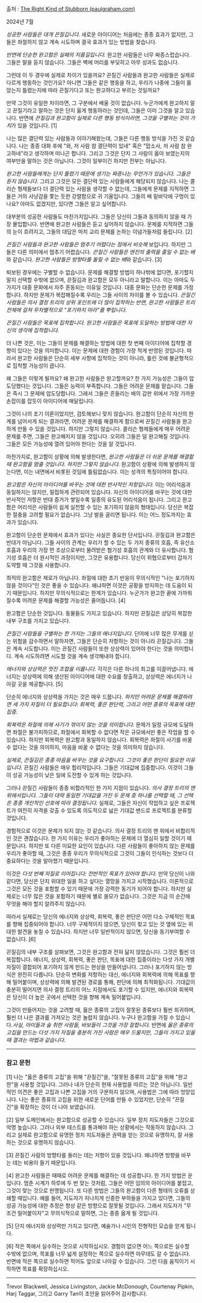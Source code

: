 출처 : [The Right Kind of Stubborn (paulgraham.com)](https://paulgraham.com/persistence.html)

2024년 7월

*성공한 사람들은 대개 끈질깁니다.* 새로운 아이디어는 처음에는 종종 효과가 없지만, 그들은 좌절하지 않고 계속 시도하며 결국 효과가 있는 방법을 찾습니다.

*반면에 단순한 완고함은 실패의 지름길입니다.* 완고한 사람들은 너무 짜증스럽습니다. 그들은 말을 듣지 않습니다. 그들은 벽에 머리를 부딪히고 아무 성과도 없습니다.

그런데 이 두 경우에 실제로 차이가 있을까요? 끈질긴 사람들과 완고한 사람들은 실제로 다르게 행동하는 것인가요? 아니면 그들은 같은 행동을 하고, 우리가 나중에 그들이 옳았는지 틀렸는지에 따라 끈질기다고 또는 완고하다고 부르는 것일까요?

만약 그것이 유일한 차이라면, 그 구분에서 배울 것이 없습니다. 누군가에게 완고하지 말고 끈질기라고 말하는 것은 단지 옳게 행동하라는 것인데, 그들은 이미 그것을 알고 있습니다. 반면에 *끈질김과 완고함이 실제로 다른 행동 방식이라면, 그것을 구별하는 것이 가치*가 있을 것입니다. [1]

나는 많은 결단력 있는 사람들과 이야기해왔는데, 그들은 다른 행동 방식을 가진 것 같습니다. 나는 종종 대화 후에 "와, 저 사람 참 결단력이 있네" 혹은 "맙소사, 저 사람 참 완고하네"라고 생각하며 떠나곤 합니다. 그리고 그것은 단지 그 사람이 옳아 보였는지의 여부만을 말하는 것은 아닙니다. 그것이 일부이긴 하지만 전부는 아닙니다.

*완고한 사람들에게는 단지 틀렸기 때문에 생기는 짜증나는 무언가가 있습니다.* *그들은 듣지 않습니다.* 그리고 그것은 모든 결단력 있는 사람들에게 해당되지 않습니다. 나는 콜리슨 형제들보다 더 결단력 있는 사람을 생각할 수 없는데, 그들에게 문제를 지적하면 그들은 거의 사냥감을 쫓는 듯한 강렬함으로 귀 기울입니다. 그들의 배 밑바닥에 구멍이 있나요? 아마도 없겠지만, 있다면 그들은 알고 싶어합니다.

대부분의 성공한 사람들도 마찬가지입니다. 그들은 당신이 그들과 동의하지 않을 때 가장 몰입합니다. 반면에 완고한 사람들은 듣고 싶어하지 않습니다. 문제를 지적하면 그들의 눈이 흐려지고, 그들의 대답은 마치 교리 문제를 논하는 이념가들처럼 들립니다. [2]

*끈질긴 사람들과 완고한 사람들은 멈추기 어렵다는 점에서 비슷해* 보입니다. 하지만 그들은 다른 의미에서 멈추기 어렵습니다. *끈질긴 사람들은 엔진의 출력을 줄일 수 없는 배*와 같습니다. *완고한 사람들은 방향타를 돌릴 수 없는 배*와 같습니다. [3]

퇴보된 경우에는 구별할 수 없습니다. 문제를 해결할 방법이 하나밖에 없다면, 포기할지 말지 선택할 수밖에 없으며, 끈질김과 완고함은 모두 아니라고 말합니다. 이는 아마도 두 가지가 대중 문화에서 자주 혼동되는 이유일 것입니다. 대중 문화는 단순한 문제를 가정합니다. 하지만 문제가 복잡해질수록 우리는 그들 사이의 차이를 볼 수 있습니다. *끈질긴 사람들은 의사 결정 트리의 상위 포인트에 더 많이 집착하는 반면, 완고한 사람들은 트리 전체에 걸쳐 무차별적으로 "포기하지 마라"를 뿌립니다.*

*끈질긴 사람들은 목표에 집착합니다. 완고한 사람들은 목표에 도달하는 방법에 대한 자신의 생각에 집착합니다.*

더 나쁜 것은, 이는 그들이 문제를 해결하는 방법에 대한 첫 번째 아이디어에 집착할 경향이 있다는 것을 의미합니다. 이는 문제에 대한 경험이 가장 적게 반영된 것입니다. 따라서 완고한 사람들은 단순히 세부 사항에 집착하는 것이 아니라, 틀린 것에 불균형적으로 집착할 가능성이 큽니다.

왜 그들은 이렇게 될까요? 왜 완고한 사람들은 완고할까요? 한 가지 가능성은 그들이 압도당했다는 것입니다. 그들은 능력이 부족합니다. 그들은 어려운 문제를 맡습니다. 그들은 즉시 그 문제에 압도당합니다. 그래서 그들은 흔들리는 배의 갑판 위에서 가장 가까운 손잡이를 잡듯이 아이디어에 매달립니다.

그것이 나의 초기 이론이었지만, 검토해보니 맞지 않습니다. 완고함이 단순히 자신의 한계를 넘어서게 되는 결과라면, 어려운 문제를 해결하게 함으로써 끈질긴 사람들을 완고하게 만들 수 있을 것입니다. 하지만 그렇지 않습니다. 콜리슨 형제들에게 매우 어려운 문제를 주면, 그들은 완고해지지 않을 것입니다. 오히려 그들은 덜 완고해질 것입니다. 그들은 모든 가능성에 열려 있어야 한다는 것을 알 것입니다.

마찬가지로, 완고함이 상황에 의해 발생한다면, *완고한 사람들은 더 쉬운 문제를 해결할 때 완고함을 멈출 것입니다. 하지만 그렇지 않습니다.* 완고함이 상황에 의해 발생하지 않는다면, 이는 내면에서 비롯된 것임에 틀림없습니다. 이는 성격의 특징이어야 합니다.

*완고함은 자신의 아이디어를 바꾸는 것에 대한 반사적인 저항입니다.* 이는 어리석음과 동일하지는 않지만, 밀접하게 관련되어 있습니다. 자신의 아이디어를 바꾸는 것에 대한 반사적인 저항은 반대 증거가 쌓일수록 일종의 유도된 어리석음이 됩니다. 그리고 완고함은 어리석은 사람들이 쉽게 실천할 수 있는 포기하지 않음의 형태입니다. 당신은 복잡한 절충을 고려할 필요가 없습니다. 그냥 발을 굴리면 됩니다. 이는 어느 정도까지는 효과가 있습니다.

완고함이 단순한 문제에서 효과가 있다는 사실은 중요한 단서입니다. 끈질김과 완고함은 반대가 아닙니다. 그들 사이의 관계는 우리가 할 수 있는 두 가지 종류의 호흡, 즉 유산소 호흡과 우리의 가장 먼 조상으로부터 물려받은 혐기성 호흡의 관계와 더 유사합니다. 혐기성 호흡은 더 원시적인 과정이지만, 그것은 유용합니다. 당신이 위협으로부터 갑자기 도약할 때 그것을 사용합니다.

최적의 완고함은 제로가 아닙니다. 좌절에 대한 초기 반응이 무의식적인 "나는 포기하지 않을 것이다"인 것은 좋을 수 있습니다. 왜냐하면 이것은 공황을 방지하는 데 도움이 되기 때문입니다. 하지만 무의식적으로는 한계가 있습니다. 누군가가 완고한 끝에 가까워질수록 어려운 문제를 해결할 가능성은 줄어듭니다. [4]

완고함은 단순한 것입니다. 동물들도 가지고 있습니다. 하지만 끈질김은 상당히 복잡한 내부 구조를 가지고 있습니다.

*끈질긴 사람들을 구별하는 한 가지는 그들의 에너지입니다.* 단어에 너무 많은 무게를 싣는 위험을 감수하면서 말하자면, 그들은 단순히 저항하는 것이 아니라 끈질깁니다. 그들은 계속 시도합니다. 이는 끈질긴 사람들이 또한 상상력이 있어야 한다는 것을 의미합니다. 계속 시도하려면 시도할 것을 계속 생각해내야 합니다.

*에너지와 상상력은 멋진 조합을 이룹니다.* 각각은 다른 하나의 최고를 이끌어냅니다. 에너지는 상상력에 의해 생산된 아이디어에 대한 수요를 창출하고, 상상력은 에너지가 나아갈 곳을 제공합니다. [5]

단순히 에너지와 상상력을 가지는 것은 매우 드뭅니다. *하지만 어려운 문제를 해결하려면 세 가지 자질이 더 필요합니다: 회복력, 좋은 판단력, 그리고 어떤 종류의 목표에 대한 집중.*

*회복력은 좌절에 의해 사기가 꺾이지 않는 것을 의미합니다.* 문제가 일정 규모에 도달하면 좌절은 불가피하므로, 좌절에서 회복할 수 없다면 작은 규모에서만 좋은 작업을 할 수 있습니다. 하지만 회복력은 완고함과 동일하지 않습니다. 회복력은 좌절이 사기를 바꿀 수 없다는 것을 의미하지, 마음을 바꿀 수 없다는 것을 의미하지 않습니다.

*실제로, 끈질김은 종종 마음을 바꾸는 것을 요구합니다. 그것이 좋은 판단이 필요한 이유입니다.* 끈질긴 사람들은 매우 합리적입니다. 그들은 기대값에 집중합니다. 이것이 그들이 성공 가능성이 낮은 일에 도전할 수 있게 하는 것입니다.

그러나 끈질긴 사람들이 종종 비합리적인 한 가지 지점이 있습니다. *의사 결정 트리의 맨 위에서입니다. 그들이 대략 동일한 기대값을 가진 두 문제 중 하나를 선택할 때, 그 선택은 종종 개인적인 선호에 따라 결정됩니다.* 실제로, 그들은 자신이 작업하고 싶은 프로젝트가 여전히 자격을 갖출 수 있도록 의도적으로 넓은 기대값 밴드로 프로젝트를 분류할 것입니다.

경험적으로 이것은 문제가 되지 않는 것 같습니다. 의사 결정 트리의 맨 위에서 비합리적인 것은 괜찮습니다. 한 가지 이유는 우리가 좋아하는 문제에 더 열심히 일할 것이기 때문입니다. 하지만 또 다른 미묘한 요인이 있습니다. 다른 사람들이 좋아하지 않는 문제를 우리가 좋아할 때, 그것은 종종 우리가 무의식적으로 그것이 그들이 인식하는 것보다 더 중요하다는 것을 알아챘기 때문입니다.

이것은 *다섯 번째 자질로 이어집니다: 전반적인 목표가 있어야 합니다.* 만약 당신이 나와 같다면, 당신은 단지 위대한 일을 하고 싶다는 열망을 가지고 시작했습니다. 이론적으로 그것은 모든 것을 포함할 수 있기 때문에 가장 강력한 동기가 되어야 합니다. 하지만 실제로는 너무 많은 것을 포함하기 때문에 별로 쓸모가 없습니다. 그것은 지금 이 순간에 무엇을 해야 할지 알려주지 않습니다.

따라서 실제로는 당신의 에너지와 상상력, 회복력, 좋은 판단은 어떤 다소 구체적인 목표를 향해 집중되어야 합니다. 너무 구체적이지 않으면, 당신이 찾고 있는 것 옆에 있는 위대한 발견을 놓칠 수 있습니다. 하지만 너무 일반적이지 않으면, 당신을 동기부여할 수 없습니다. [6]

끈질김의 내부 구조를 살펴보면, 그것은 완고함과 전혀 닮지 않았습니다. 그것은 훨씬 더 복잡합니다. 에너지, 상상력, 회복력, 좋은 판단, 목표에 대한 집중이라는 다섯 가지 개별 자질이 결합되어 포기하지 않게 만드는 현상을 만들어냅니다. 그러나 포기하지 않는 방식은 완전히 다릅니다. 단순히 변화를 저항하는 대신, 에너지와 회복력에 의해 목표를 향해 밀어붙이며, 상상력에 의해 발견된 경로를 통해, 판단에 의해 최적화됩니다. 기대값이 충분히 떨어지면 의사 결정 트리의 어느 지점에서도 포기할 수 있지만, 에너지와 회복력은 당신이 더 높은 곳에서 선택한 것을 향해 계속 밀어붙입니다.

그것이 만들어지는 것을 고려할 때, 옳은 종류의 고집이 잘못된 종류보다 훨씬 희귀하며, 훨씬 더 나은 결과를 가져오는 것은 놀랍지 않습니다. 누구나 완고함을 가질 수 있습니다.*사실, 아이들과 술 취한 사람들, 바보들이 그것을 가장 잘합니다.* 반면에 *옳은 종류의 고집을 만드는 다섯 가지 자질을 충분히 가진 사람은 매우 드물지만, 그들이 가지고 있을 때 결과는 마법과 같습니다.*

___
### 참고 문헌

[1] 나는 "옳은 종류의 고집"을 위해 "끈질긴"을, "잘못된 종류의 고집"을 위해 "완고한"을 사용할 것입니다. 그러나 내가 단순히 현재 사용법을 따르는 것은 아닙니다. 일반적인 의견은 좋은 고집과 나쁜 고집을 거의 구분하지 않으며, 사용법은 그에 따라 엉망입니다. 나는 좋은 종류의 고집을 위한 새로운 단어를 만들 수 있었지만, 단순히 "끈질긴"을 확장하는 것이 더 나아 보였습니다.

[2] 일부 도메인에서는 완고함으로 성공할 수 있습니다. 일부 정치 지도자들은 그것으로 악명 높습니다. 그러나 외부 테스트를 통과해야 하는 상황에서는 작동하지 않습니다. 그리고 실제로 완고함으로 유명한 정치 지도자들은 권력을 얻는 것으로 유명하지, 잘 사용하는 것으로 유명하지 않습니다.

[3] 끈질긴 사람의 방향타를 돌리는 데는 저항이 있을 것입니다. 왜냐하면 방향을 바꾸는 데는 비용이 들기 때문입니다.

[4] 완고한 사람들은 때때로 어려운 문제를 해결하는 데 성공합니다. 한 가지 방법은 운입니다. 멈춘 시계가 하루에 두 번 맞는 것처럼, 그들은 어떤 임의의 아이디어를 붙잡고, 그것이 맞는 것으로 판명됩니다. 또 다른 방법은 그들의 완고함이 다른 형태의 오류를 상쇄할 때입니다. 예를 들어, 지도자가 지나치게 신중한 부하들을 가지고 있다면, 그들의 성공 가능성에 대한 추정은 항상 같은 방향으로 잘못될 것입니다. 그래서 지도자가 "무조건 밀어붙이자"고 무의식적으로 말하면, 그는 종종 옳게 될 것입니다.

[5] 단지 에너지와 상상력만 가지고 있다면, 예술가나 시인의 전형적인 모습을 얻게 됩니다.

[6] 작은 쪽에서 실수하는 것으로 시작하십시오. 경험이 없으면 어느 쪽으로든 실수할 수밖에 없으며, 목표를 너무 넓게 설정하는 쪽으로 실수하면 아무데도 갈 수 없습니다. 반면에 작은 쪽으로 실수하면 적어도 앞으로 나아갈 수 있습니다. 그런 다음 움직이기 시작하면 목표를 확장하십시오.

___ 

Trevor Blackwell, Jessica Livingston, Jackie McDonough, Courtenay Pipkin, Harj Taggar, 그리고 Garry Tan이 초안을 읽어주어 감사합니다.